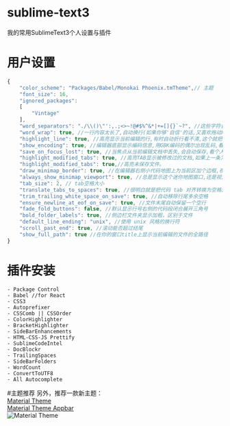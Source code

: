 # sublime-text3
我的常用SublimeText3个人设置与插件

# 用户设置
```javascript
{
    "color_scheme": "Packages/Babel/Monokai Phoenix.tmTheme",// 主题
    "font_size": 16,
    "ignored_packages":
    [
        "Vintage"
    ],
    "word_separators": "./\\()\"':,.;<>~!@#$%^&*|+=[]{}`~?", //这些字符会在鼠标双击时隔断,可自行删除不必要的,例如这个被我修改过删除了'-'符号
    "word_wrap": true, //一行内容太长了,自动换行(如果你够'自信'的话,又喜欢拖动X轴滚动条请无视我)
    "highlight_line": true, //高亮显示当前编辑的行,有时自动折行看不清,这个就把一整块显示出来,清晰一些
    "show_encoding": true, //编辑器底部显示编码信息,用GBK编码的偶尔出现乱码,看看这个能查一下,虽然作用不大,放在下面也不占地方,无所谓了
    "save_on_focus_lost": true, //当焦点从当前编辑文档中丢失,会自动保存,看个人喜好咯
    "highlight_modified_tabs": true, //高亮TAB显示被修改过的文档,如果上一条为关闭,修改过的文件看起来更清晰
    "highlight_modified_tabs": true,//高亮未保存文件。
    "draw_minimap_border": true, //在编辑器右侧小代码地图上为当前区加个边框,视力不好可以加上,比如我
    "always_show_minimap_viewport": true, //总是显示这个迷你地图窗口,还是视力不好
    "tab_size": 2, // tab空格大小
    "translate_tabs_to_spaces": true, //很明白就是把代码 tab 对齐转换为空格对齐，tab_size 配合设置空格数
    "trim_trailing_white_space_on_save": true, //自动移除行尾多余空格
    "ensure_newline_at_eof_on_save": true, //文件末尾自动保留一个空行
    "fade_fold_buttons": false, //默认显示行号右侧的代码段闭合展开三角号
    "bold_folder_labels": true, //侧边栏文件夹显示加粗，区别于文件
    "default_line_ending": "unix", //使用 unix 风格的换行符
    "scroll_past_end": true, //滚动能否超过结尾
    "show_full_path": true //在你的窗口title上显示当前编辑的文件的全路径
}

```

# 插件安装
```
- Package Control
- Babel //for React
- CSS3
- Autoprefixer
- CSSComb || CSSOrder
- ColorHighlighter
- BracketHighlighter
- SideBarEnhancements
- HTML-CSS-JS Prettify
- SublimeCodeIntel
- DocBlockr
- TrailingSpaces
- SideBarFolders
- WordCount
- ConvertToUTF8
- All Autocomplete
```

#主题推荐
另外，推荐一款新主题：  
[Material Theme](https://github.com/equinusocio/material-theme)  
[Material Theme Appbar](https://github.com/equinusocio/material-theme-appbar)  
![Material Theme](http://i.imgur.com/9PyxJMN.gif)
